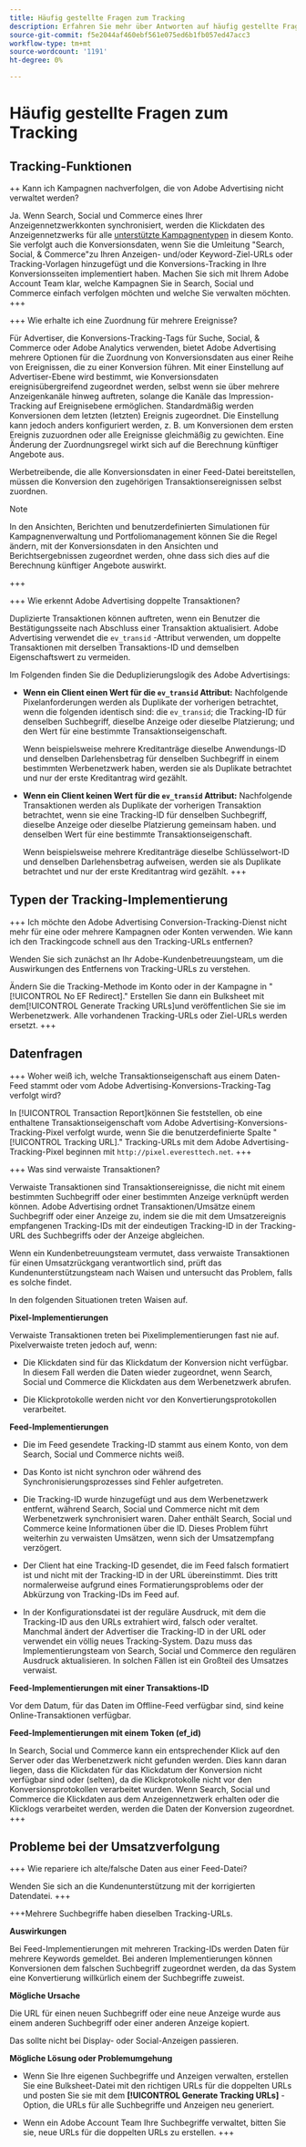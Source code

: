 ```yaml
---
title: Häufig gestellte Fragen zum Tracking
description: Erfahren Sie mehr über Antworten auf häufig gestellte Fragen zum Tracking, einschließlich Fehlerbehebungsproblemen.
source-git-commit: f5e2044af460ebf561e075ed6b1fb057ed47acc3
workflow-type: tm+mt
source-wordcount: '1191'
ht-degree: 0%

---
```


# Häufig gestellte Fragen zum Tracking

## Tracking-Funktionen

++ Kann ich Kampagnen nachverfolgen, die von Adobe Advertising nicht verwaltet werden?

Ja. Wenn Search, Social und Commerce eines Ihrer Anzeigennetzwerkkonten synchronisiert, werden die Klickdaten des Anzeigennetzwerks für alle [unterstützte Kampagnentypen](/help/search-social-commerce/introduction/supported-inventory.md) in diesem Konto. Sie verfolgt auch die Konversionsdaten, wenn Sie die Umleitung &quot;Search, Social, &amp; Commerce&quot;zu Ihren Anzeigen- und/oder Keyword-Ziel-URLs oder Tracking-Vorlagen hinzugefügt und die Konversions-Tracking in Ihre Konversionsseiten implementiert haben. Machen Sie sich mit Ihrem Adobe Account Team klar, welche Kampagnen Sie in Search, Social und Commerce einfach verfolgen möchten und welche Sie verwalten möchten.
+++

+++ Wie erhalte ich eine Zuordnung für mehrere Ereignisse?

Für Advertiser, die Konversions-Tracking-Tags für Suche, Social, &amp; Commerce oder Adobe Analytics verwenden, bietet Adobe Advertising mehrere Optionen für die Zuordnung von Konversionsdaten aus einer Reihe von Ereignissen, die zu einer Konversion führen. Mit einer Einstellung auf Advertiser-Ebene wird bestimmt, wie Konversionsdaten ereignisübergreifend zugeordnet werden, selbst wenn sie über mehrere Anzeigenkanäle hinweg auftreten, solange die Kanäle das Impression-Tracking auf Ereignisebene ermöglichen. Standardmäßig werden Konversionen dem letzten (letzten) Ereignis zugeordnet. Die Einstellung kann jedoch anders konfiguriert werden, z. B. um Konversionen dem ersten Ereignis zuzuordnen oder alle Ereignisse gleichmäßig zu gewichten. Eine Änderung der Zuordnungsregel wirkt sich auf die Berechnung künftiger Angebote aus.

Werbetreibende, die alle Konversionsdaten in einer Feed-Datei bereitstellen, müssen die Konversion den zugehörigen Transaktionsereignissen selbst zuordnen.

>[!NOTE]
>
>In den Ansichten, Berichten und benutzerdefinierten Simulationen für Kampagnenverwaltung und Portfoliomanagement können Sie die Regel ändern, mit der Konversionsdaten in den Ansichten und Berichtsergebnissen zugeordnet werden, ohne dass sich dies auf die Berechnung künftiger Angebote auswirkt.

+++

+++ Wie erkennt Adobe Advertising doppelte Transaktionen?

Duplizierte Transaktionen können auftreten, wenn ein Benutzer die Bestätigungsseite nach Abschluss einer Transaktion aktualisiert. Adobe Advertising verwendet die `ev_transid` -Attribut verwenden, um doppelte Transaktionen mit derselben Transaktions-ID und demselben Eigenschaftswert zu vermeiden.

Im Folgenden finden Sie die Deduplizierungslogik des Adobe Advertisings:

* **Wenn ein Client einen Wert für die `ev_transid` Attribut:** Nachfolgende Pixelanforderungen werden als Duplikate der vorherigen betrachtet, wenn die folgenden identisch sind: die `ev_transid`; die Tracking-ID für denselben Suchbegriff, dieselbe Anzeige oder dieselbe Platzierung; und den Wert für eine bestimmte Transaktionseigenschaft.

  Wenn beispielsweise mehrere Kreditanträge dieselbe Anwendungs-ID und denselben Darlehensbetrag für denselben Suchbegriff in einem bestimmten Werbenetzwerk haben, werden sie als Duplikate betrachtet und nur der erste Kreditantrag wird gezählt.

* **Wenn ein Client keinen Wert für die `ev_transid` Attribut:** Nachfolgende Transaktionen werden als Duplikate der vorherigen Transaktion betrachtet, wenn sie eine Tracking-ID für denselben Suchbegriff, dieselbe Anzeige oder dieselbe Platzierung gemeinsam haben. und denselben Wert für eine bestimmte Transaktionseigenschaft.

  Wenn beispielsweise mehrere Kreditanträge dieselbe Schlüsselwort-ID und denselben Darlehensbetrag aufweisen, werden sie als Duplikate betrachtet und nur der erste Kreditantrag wird gezählt.
+++

## Typen der Tracking-Implementierung

+++ Ich möchte den Adobe Advertising Conversion-Tracking-Dienst nicht mehr für eine oder mehrere Kampagnen oder Konten verwenden. Wie kann ich den Trackingcode schnell aus den Tracking-URLs entfernen?

Wenden Sie sich zunächst an Ihr Adobe-Kundenbetreuungsteam, um die Auswirkungen des Entfernens von Tracking-URLs zu verstehen.

Ändern Sie die Tracking-Methode im Konto oder in der Kampagne in &quot;[!UICONTROL No EF Redirect].&quot; Erstellen Sie dann ein Bulksheet mit dem[!UICONTROL Generate Tracking URLs]und veröffentlichen Sie sie im Werbenetzwerk. Alle vorhandenen Tracking-URLs oder Ziel-URLs werden ersetzt.
+++

## Datenfragen

+++ Woher weiß ich, welche Transaktionseigenschaft aus einem Daten-Feed stammt oder vom Adobe Advertising-Konversions-Tracking-Tag verfolgt wird?

In [!UICONTROL Transaction Report]können Sie feststellen, ob eine enthaltene Transaktionseigenschaft vom Adobe Advertising-Konversions-Tracking-Pixel verfolgt wurde, wenn Sie die benutzerdefinierte Spalte &quot;[!UICONTROL Tracking URL].&quot; Tracking-URLs mit dem Adobe Advertising-Tracking-Pixel beginnen mit `http://pixel.everesttech.net`.
+++

+++ Was sind verwaiste Transaktionen?

Verwaiste Transaktionen sind Transaktionsereignisse, die nicht mit einem bestimmten Suchbegriff oder einer bestimmten Anzeige verknüpft werden können. Adobe Advertising ordnet Transaktionen/Umsätze einem Suchbegriff oder einer Anzeige zu, indem sie die mit dem Umsatzereignis empfangenen Tracking-IDs mit der eindeutigen Tracking-ID in der Tracking-URL des Suchbegriffs oder der Anzeige abgleichen.

Wenn ein Kundenbetreuungsteam vermutet, dass verwaiste Transaktionen für einen Umsatzrückgang verantwortlich sind, prüft das Kundenunterstützungsteam nach Waisen und untersucht das Problem, falls es solche findet.

In den folgenden Situationen treten Waisen auf.

**Pixel-Implementierungen**

Verwaiste Transaktionen treten bei Pixelimplementierungen fast nie auf. Pixelverwaiste treten jedoch auf, wenn:

* Die Klickdaten sind für das Klickdatum der Konversion nicht verfügbar. In diesem Fall werden die Daten wieder zugeordnet, wenn Search, Social und Commerce die Klickdaten aus dem Werbenetzwerk abrufen.

* Die Klickprotokolle werden nicht vor den Konvertierungsprotokollen verarbeitet.

**Feed-Implementierungen**

* Die im Feed gesendete Tracking-ID stammt aus einem Konto, von dem Search, Social und Commerce nichts weiß.

* Das Konto ist nicht synchron oder während des Synchronisierungsprozesses sind Fehler aufgetreten.

* Die Tracking-ID wurde hinzugefügt und aus dem Werbenetzwerk entfernt, während Search, Social und Commerce nicht mit dem Werbenetzwerk synchronisiert waren. Daher enthält Search, Social und Commerce keine Informationen über die ID. Dieses Problem führt weiterhin zu verwaisten Umsätzen, wenn sich der Umsatzempfang verzögert.

* Der Client hat eine Tracking-ID gesendet, die im Feed falsch formatiert ist und nicht mit der Tracking-ID in der URL übereinstimmt. Dies tritt normalerweise aufgrund eines Formatierungsproblems oder der Abkürzung von Tracking-IDs im Feed auf.

* In der Konfigurationsdatei ist der reguläre Ausdruck, mit dem die Tracking-ID aus den URLs extrahiert wird, falsch oder veraltet. Manchmal ändert der Advertiser die Tracking-ID in der URL oder verwendet ein völlig neues Tracking-System. Dazu muss das Implementierungsteam von Search, Social und Commerce den regulären Ausdruck aktualisieren. In solchen Fällen ist ein Großteil des Umsatzes verwaist.

**Feed-Implementierungen mit einer Transaktions-ID**

Vor dem Datum, für das Daten im Offline-Feed verfügbar sind, sind keine Online-Transaktionen verfügbar.

**Feed-Implementierungen mit einem Token (ef_id)**

In Search, Social und Commerce kann ein entsprechender Klick auf den Server oder das Werbenetzwerk nicht gefunden werden. Dies kann daran liegen, dass die Klickdaten für das Klickdatum der Konversion nicht verfügbar sind oder (selten), da die Klickprotokolle nicht vor den Konversionsprotokollen verarbeitet wurden. Wenn Search, Social und Commerce die Klickdaten aus dem Anzeigennetzwerk erhalten oder die Klicklogs verarbeitet werden, werden die Daten der Konversion zugeordnet.
+++

## Probleme bei der Umsatzverfolgung

+++ Wie repariere ich alte/falsche Daten aus einer Feed-Datei?

Wenden Sie sich an die Kundenunterstützung mit der korrigierten Datendatei.
+++

+++Mehrere Suchbegriffe haben dieselben Tracking-URLs.

**Auswirkungen**

Bei Feed-Implementierungen mit mehreren Tracking-IDs werden Daten für mehrere Keywords gemeldet. Bei anderen Implementierungen können Konversionen dem falschen Suchbegriff zugeordnet werden, da das System eine Konvertierung willkürlich einem der Suchbegriffe zuweist.

**Mögliche Ursache**

Die URL für einen neuen Suchbegriff oder eine neue Anzeige wurde aus einem anderen Suchbegriff oder einer anderen Anzeige kopiert.

Das sollte nicht bei Display- oder Social-Anzeigen passieren.

**Mögliche Lösung oder Problemumgehung**

* Wenn Sie Ihre eigenen Suchbegriffe und Anzeigen verwalten, erstellen Sie eine Bulksheet-Datei mit den richtigen URLs für die doppelten URLs und posten Sie sie mit dem **[!UICONTROL Generate Tracking URLs]** -Option, die URLs für alle Suchbegriffe und Anzeigen neu generiert.

* Wenn ein Adobe Account Team Ihre Suchbegriffe verwaltet, bitten Sie sie, neue URLs für die doppelten URLs zu erstellen.
+++
